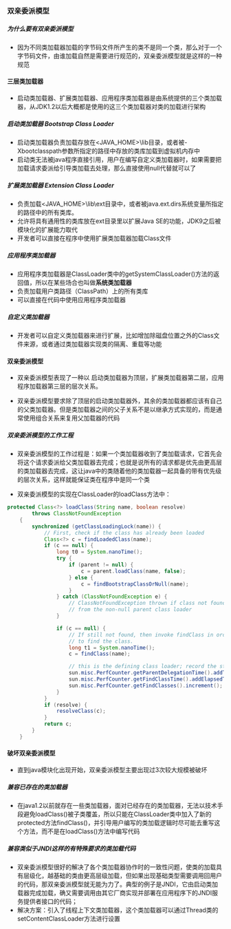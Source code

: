 ### 双亲委派模型



##### 为什么要有双亲委派模型

- 因为不同类加载器加载的字节码文件所产生的类不是同一个类，那么对于一个字节码文件，由谁加载自然是需要进行规范的，双亲委派模型就是这样的一种规范



#### 三层类加载器

- 启动类加载器、扩展类加载器、应用程序类加载器是由系统提供的三个类加载器，从JDK1.2以后大概都是使用的这三个类加载器对类的加载进行架构

##### 启动类加载器 Bootstrap Class Loader

- 启动类加载器负责加载存放在<JAVA_HOME>\lib目录，或者被-Xbootclasspath参数所指定的路径中存放的类库加载到虚拟机内存中
- 启动类无法被java程序直接引用，用户在编写自定义类加载器时，如果需要把加载请求委派给引导类加载去处理，那么直接使用null代替就可以了

##### 扩展类加载器 Extension Class Loader

- 负责加载<JAVA_HOME>\lib\ext目录中，或者被java.ext.dirs系统变量所指定的路径中的所有类库。
- 允许将具有通用性的类库放在ext目录里以扩展Java SE的功能，JDK9之后被模块化的扩展能力取代
- 开发者可以直接在程序中使用扩展类加载器加载Class文件

##### 应用程序类加载器

- 应用程序类加载器是ClassLoader类中的getSystemClassLoader()方法的返回值，所以在某些场合也叫做**系统类加载器**
- 负责加载用户类路径（ClassPath）上的所有类库
- 可以直接在代码中使用应用程序类加载器



##### 自定义类加载器

- 开发者可以自定义类加载器来进行扩展，比如增加除磁盘位置之外的Class文件来源，或者通过类加载器实现类的隔离、重载等功能



#### 双亲委派模型

- 双亲委派模型表现了一种以 启动类加载器为顶层，扩展类加载器第二层，应用程序加载器第三层的层次关系。

- 双亲委派模型要求除了顶层的启动类加载器外，其余的类加载器都应该有自己的父类加载器。但是类加载器之间的父子关系不是以继承方式实现的，而是通常使用组合关系来复用父加载器的代码



##### 双亲委派模型的工作工程

- 双亲委派模型的工作过程是：如果一个类加载器收到了类加载请求，它首先会将这个请求委派给父类加载器去完成；也就是说所有的请求都是优先由更高层的类加载器去完成，这让java中的类随着他的类加载器一起具备的带有优先级的层次关系，这样就能保证类在程序中是同一个类

- 双亲委派模型的实现在ClassLoader的loadClass方法中：

```java
protected Class<?> loadClass(String name, boolean resolve)
        throws ClassNotFoundException
    {
        synchronized (getClassLoadingLock(name)) {
            // First, check if the class has already been loaded
            Class<?> c = findLoadedClass(name);
            if (c == null) {
                long t0 = System.nanoTime();
                try {
                    if (parent != null) {
                        c = parent.loadClass(name, false);
                    } else {
                        c = findBootstrapClassOrNull(name);
                    }
                } catch (ClassNotFoundException e) {
                    // ClassNotFoundException thrown if class not found
                    // from the non-null parent class loader
                }

                if (c == null) {
                    // If still not found, then invoke findClass in order
                    // to find the class.
                    long t1 = System.nanoTime();
                    c = findClass(name);

                    // this is the defining class loader; record the stats
                    sun.misc.PerfCounter.getParentDelegationTime().addTime(t1 - t0);
                    sun.misc.PerfCounter.getFindClassTime().addElapsedTimeFrom(t1);
                    sun.misc.PerfCounter.getFindClasses().increment();
                }
            }
            if (resolve) {
                resolveClass(c);
            }
            return c;
        }
    }
```



#### 破坏双亲委派模型

- 直到java模块化出现开始，双亲委派模型主要出现过3次较大规模被破坏

##### 兼容已存在的类加载器

- 在java1.2以前就存在一些类加载器，面对已经存在的类加载器，无法以技术手段避免loadClass()被子类覆盖，所以只能在ClassLoader类中加入了新的protected方法findClass()，并引导用户编写的类加载逻辑时尽可能去重写这个方法，而不是在loadClass()方法中编写代码

##### 兼容类似于JNDI这样的有特殊要求的类加载代码

- 双亲委派模型很好的解决了各个类加载器协作时的一致性问题，使类的加载具有层级化，越基础的类由更高层级加载，但如果出现基础类型需要调用回用户的代码，那双亲委派模型就无能为力了。典型的例子是JNDI，它由启动类加载器完成加载，确又需要调用由其它厂商实现并部署在应用程序下的JNDI服务提供者接口的代码；
- 解决方案：引入了线程上下文类加载器，这个类加载器可以通过Thread类的setContentClassLoader方法进行设置 